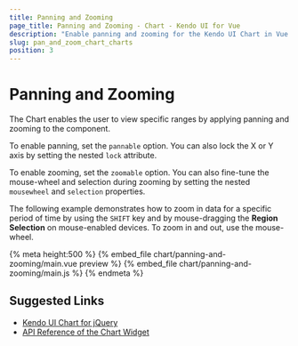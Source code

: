```yaml
---
title: Panning and Zooming
page_title: Panning and Zooming - Chart - Kendo UI for Vue
description: "Enable panning and zooming for the Kendo UI Chart in Vue projects."
slug: pan_and_zoom_chart_charts
position: 3
---
```


# Panning and Zooming

The Chart enables the user to view specific ranges by applying panning and zooming to the component.

To enable panning, set the `pannable` option. You can also lock the X or Y axis by setting the nested `lock` attribute.

To enable zooming, set the `zoomable` option. You can also fine-tune the mouse-wheel and selection during zooming by setting the nested `mousewheel` and `selection` properties.

The following example demonstrates how to zoom in data for a specific period of time by using the `SHIFT` key and by mouse-dragging the **Region Selection** on mouse-enabled devices. To zoom in and out, use the mouse-wheel.

{% meta height:500 %}
{% embed_file chart/panning-and-zooming/main.vue preview %}
{% embed_file chart/panning-and-zooming/main.js %}
{% endmeta %}

## Suggested Links

* [Kendo UI Chart for jQuery](https://docs.telerik.com/kendo-ui/controls/charts/overview)
* [API Reference of the Chart Widget](https://docs.telerik.com/kendo-ui/api/javascript/dataviz/ui/chart)
